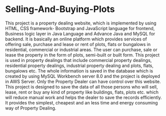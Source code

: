 # Selling-And-Buying-Plots
 This project is a property dealing website, which is implemented by using HTML, CSS framework- Bootstrap and JavaScript language for frontend, Business logic layer in Java Language and Advance Java and MySQL for backend. It is basically an online platform which provides services of offering sale, purchase and lease or rent of plots, flats or bungalows in residential, commercial or industrial areas. The user can purchase, sale or lease the property in the form of plots, semi-built or built form. This project is used in property dealings that include commercial property dealings, residential property dealings, industrial property dealing and plots, flats, bungalows etc. The whole information is saved in the database which is created by using MySQL Workbench server 8.0 and the project is deployed in AWS Server. Only the Property Dealer can have control over this website. This project is designed to save the data of all those persons who will sell, lease, rent or buy any kind of property like buildings, flats, plots etc. which will reduce manual work and helps the dealer to save the records efficiently. It provides the simplest, cheapest and an less time and energy consuming way of Property Dealing.

